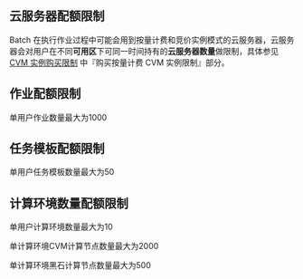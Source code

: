 
## 云服务器配额限制
Batch 在执行作业过程中可能会用到按量计费和竞价实例模式的云服务器，云服务器会对用户在不同**可用区**下可同一时间持有的**云服务器数量**做限制，具体参见 [CVM 实例购买限制](http://intl.cloud.tencent.com/document/product/213/2664) 中『购买按量计费 CVM 实例限制』部分。

## 作业配额限制
单用户作业数量最大为1000

## 任务模板配额限制
单用户任务模板数量最大为50

## 计算环境数量配额限制
单用户计算环境数量最大为10

单计算环境CVM计算节点数量最大为2000

单计算环境黑石计算节点数量最大为500
